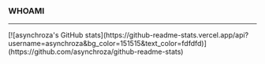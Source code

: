 <h3>WHOAMI</h3>

<hr/>
  [![asynchroza's GitHub stats](https://github-readme-stats.vercel.app/api?username=asynchroza&bg_color=151515&text_color=fdfdfd)](https://github.com/asynchroza/github-readme-stats)

